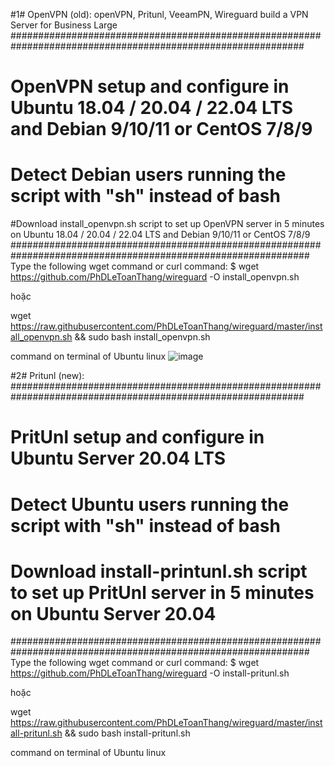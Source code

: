 #1# OpenVPN (old):
openVPN, Pritunl, VeeamPN, Wireguard build a VPN Server for Business Large
#############################################################################################################
# OpenVPN setup and configure in Ubuntu 18.04 / 20.04 / 22.04 LTS  and Debian 9/10/11  or CentOS 7/8/9 
# Detect Debian users running the script with "sh" instead of bash
#Download install_openvpn.sh script to set up OpenVPN server in 5 minutes on Ubuntu 18.04 / 20.04 / 22.04 LTS  and Debian 9/10/11  or CentOS 7/8/9 
##############################################################################################################
Type the following wget command or curl command:
$ wget https://github.com/PhDLeToanThang/wireguard -O install_openvpn.sh

hoặc

wget https://raw.githubusercontent.com/PhDLeToanThang/wireguard/master/install_openvpn.sh && sudo bash install_openvpn.sh

command on terminal of Ubuntu linux
![image](https://user-images.githubusercontent.com/106635733/180014460-78e6a923-5373-4cbb-b955-0eadc02b74d2.png)

#2# Pritunl (new):
#############################################################################################################
# PritUnl setup and configure in Ubuntu Server 20.04 LTS  
# Detect Ubuntu users running the script with "sh" instead of bash
# Download install-printunl.sh script to set up PritUnl server in 5 minutes on Ubuntu Server 20.04 
##############################################################################################################
Type the following wget command or curl command:
$ wget https://github.com/PhDLeToanThang/wireguard -O install-pritunl.sh

hoặc

wget https://raw.githubusercontent.com/PhDLeToanThang/wireguard/master/install-pritunl.sh && sudo bash install-pritunl.sh

command on terminal of Ubuntu linux

